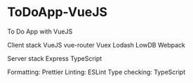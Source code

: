 # ToDoApp-VueJS
To Do App with VueJS


Client stack
  VueJS
    vue-router
  Vuex
  Lodash
  LowDB
  Webpack

Server stack
  Express
  TypeScript

Formatting: Prettier
Linting: ESLint
Type checking: TypeScript